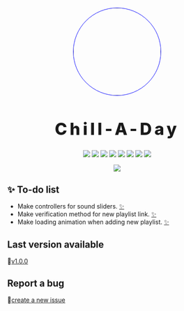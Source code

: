 <p align="center">
    <img src="https://drive.google.com/uc?export=view&id=15id50RkDQplGHQLVoLKVSX-J6H43iyIS" style="border-radius:50%; width:200px; border: 1px solid blue;">
</p>

<h1 align="center" style="font-size: 38px; font-weight: 800; letter-spacing: 6px">
    Chill-A-Day
</h1>

<p align="center">
    <img src="https://img.shields.io/github/contributors/Bit-Tech-Team/Chill-A-Day?style=plastic">
    <img src="https://img.shields.io/github/downloads/Bit-Tech-Team/Chill-A-Day/total?style=plastic">
    <img src="https://img.shields.io/github/repo-size/Bit-Tech-Team/Chill-A-Day?style=plastic">
    <img src="https://img.shields.io/github/package-json/v/Bit-Tech-Team/Chill-A-Day?style=plastic">
    <img src="https://img.shields.io/github/stars/Bit-Tech-Team/Chill-A-Day?style=social">
    <img src="https://img.shields.io/github/issues/Bit-Tech-Team/Chill-A-Day">
    <img src="https://img.shields.io/github/issues-closed/Bit-Tech-Team/Chill-A-Day?style=plastic">
    <img src="https://img.shields.io/github/commit-activity/m/Bit-Tech-Team/Chill-A-Day?style=plastic">
</p>

<p align="center">
    <img src="https://drive.google.com/uc?export=view&id=1mk0jftx3qlbbCOGeFP6-2UMV40Up8Bz4">
</p>

## :sparkles: To-do list

- Make controllers for sound sliders. [:sparkles:](https://github.com/Bit-Tech-Team/Chill-A-Day/issues/1)
- Make verification method for new playlist link. [:sparkles:](https://github.com/Bit-Tech-Team/Chill-A-Day/issues/2)
- Make loading animation when adding new playlist. [:sparkles:](https://github.com/Bit-Tech-Team/Chill-A-Day/issues/4)

## Last version available

🚀[v1.0.0](https://github.com/Bit-Tech-Team/Chill-A-Day/releases/tag/v1.0.0)

## Report a bug
🐛[create a new issue](https://github.com/Bit-Tech-Team/Chill-A-Day/issues/new)

